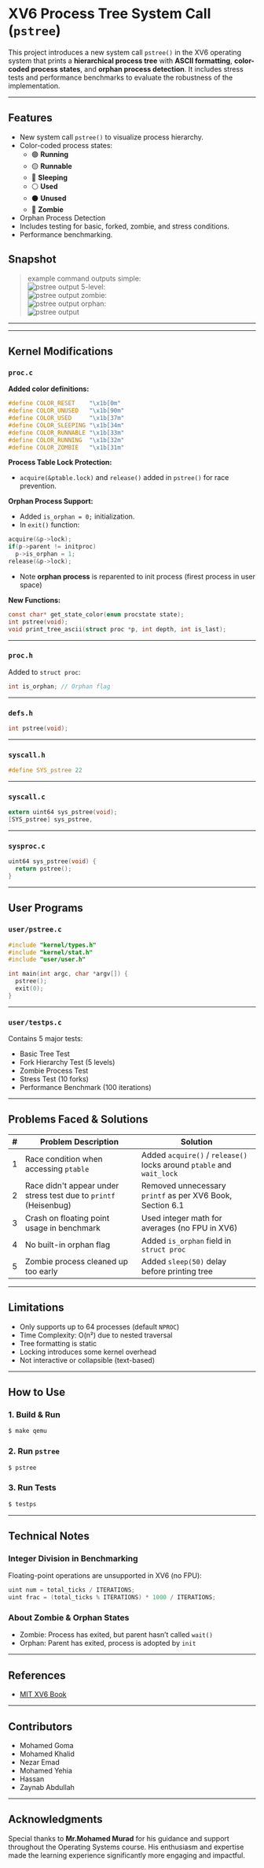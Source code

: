 # XV6 Process Tree System Call (`pstree`)

This project introduces a new system call `pstree()` in the XV6 operating system that prints a **hierarchical process tree** with **ASCII formatting**, **color-coded process states**, and **orphan process detection**. It includes stress tests and performance benchmarks to evaluate the robustness of the implementation.

---
## Features

- New system call `pstree()` to visualize process hierarchy.
- Color-coded process states:
  - 🟢 **Running**
  - 🟡 **Runnable**
  - 🔵 **Sleeping**
  - ⚪ **Used**
  - ⚫ **Unused**
  - 🔴 **Zombie**
- Orphan Process Detection
- Includes testing for basic, forked, zombie, and stress conditions.
- Performance benchmarking.

## Snapshot

> example command outputs 
> simple:  
> ![pstree output](/snapshots/simple_test.png)
> 5-level:  
> ![pstree output](/snapshots/level_5.png)
> zombie:  
> ![pstree output](/snapshots/zombie.png)
> orphan:  
> ![pstree output](/snapshots/orphan.png)
---


---

## Kernel Modifications

### `proc.c`

**Added color definitions:**
```c
#define COLOR_RESET    "\x1b[0m"
#define COLOR_UNUSED   "\x1b[90m"
#define COLOR_USED     "\x1b[37m"
#define COLOR_SLEEPING "\x1b[34m"
#define COLOR_RUNNABLE "\x1b[33m"
#define COLOR_RUNNING  "\x1b[32m"
#define COLOR_ZOMBIE   "\x1b[31m"
```

**Process Table Lock Protection:**
- `acquire(&ptable.lock)` and `release()` added in `pstree()` for race prevention.

**Orphan Process Support:**
- Added `is_orphan = 0;` initialization.
- In `exit()` function:
```c
acquire(&p->lock);
if(p->parent != initproc) 
  p->is_orphan = 1;
release(&p->lock);
```
- Note **orphan process** is reparented to init process (firest process in user space)

**New Functions:**
```c
const char* get_state_color(enum procstate state);
int pstree(void);
void print_tree_ascii(struct proc *p, int depth, int is_last);
```

---

### `proc.h`

Added to `struct proc`:
```c
int is_orphan; // Orphan flag
```

---

### `defs.h`

```c
int pstree(void);
```

---

### `syscall.h`

```c
#define SYS_pstree 22
```

---

### `syscall.c`

```c
extern uint64 sys_pstree(void);
[SYS_pstree] sys_pstree,
```

---

### `sysproc.c`

```c
uint64 sys_pstree(void) {
  return pstree();
}
```

---

## User Programs

### `user/pstree.c`

```c
#include "kernel/types.h"
#include "kernel/stat.h"
#include "user/user.h"

int main(int argc, char *argv[]) {
  pstree();
  exit(0);
}
```

---

### `user/testps.c`

Contains 5 major tests:
- Basic Tree Test
- Fork Hierarchy Test (5 levels)
- Zombie Process Test
- Stress Test (10 forks)
- Performance Benchmark (100 iterations)

---

## Problems Faced & Solutions

| #  | Problem Description | Solution |
|----|---------------------|----------|
| 1 | Race condition when accessing `ptable` | Added `acquire()` / `release()` locks around `ptable` and `wait_lock` |
| 2 | Race didn't appear under stress test due to `printf` (Heisenbug) | Removed unnecessary `printf` as per XV6 Book, Section 6.1 |
| 3 | Crash on floating point usage in benchmark | Used integer math for averages (no FPU in XV6) |
| 4 | No built-in orphan flag | Added `is_orphan` field in `struct proc` |
| 5 | Zombie process cleaned up too early | Added `sleep(50)` delay before printing tree |

---

## Limitations

- Only supports up to 64 processes (default `NPROC`)
- Time Complexity: O(n²) due to nested traversal
- Tree formatting is static
- Locking introduces some kernel overhead
- Not interactive or collapsible (text-based)

---

## How to Use

### 1. Build & Run

```bash
$ make qemu
```

### 2. Run `pstree`

```bash
$ pstree
```

### 3. Run Tests

```bash
$ testps
```

---

## Technical Notes

### Integer Division in Benchmarking

Floating-point operations are unsupported in XV6 (no FPU):
```c
uint num = total_ticks / ITERATIONS;
uint frac = (total_ticks % ITERATIONS) * 1000 / ITERATIONS;
```

### About Zombie & Orphan States

- Zombie: Process has exited, but parent hasn’t called `wait()`
- Orphan: Parent has exited, process is adopted by `init`

---

## References

- [MIT XV6 Book](https://pdos.csail.mit.edu/6.1810/2024/xv6/book-riscv-rev4.pdf)

---

## Contributors

- Mohamed Goma
- Mohamed Khalid   
- Nezar Emad
- Mohamed Yehia
- Hassan 
- Zaynab Abdullah 
---
## Acknowledgments

Special thanks to **Mr.Mohamed Murad** for his guidance and support throughout the Operating Systems course. His enthusiasm and expertise made the learning experience significantly more engaging and impactful.
